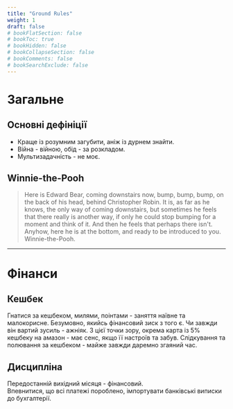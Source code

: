 ```yaml
---
title: "Ground Rules"
weight: 1
draft: false
# bookFlatSection: false
# bookToc: true
# bookHidden: false
# bookCollapseSection: false
# bookComments: false
# bookSearchExclude: false
---
```



# Загальне

## Основні дефініції

- Краще із розумним загубити, аніж із дурнем знайти.
- Війна - війною, обід - за розкладом.
- Мультизадачність - не моє.

## Winnie-the-Pooh

> Here is Edward Bear, coming downstairs now, bump, bump, bump, on the back of his head, behind Christopher Robin. It is, as far as he knows, the only way of coming downstairs, but sometimes he feels that there really is another way, if only he could stop bumping for a moment and think of it. And then he feels that perhaps there isn't. Anyhow, here he is at the bottom, and ready to be introduced to you. Winnie-the-Pooh.

---

# Фінанси

## Кешбек

Гнатися за кешбеком, милями, поінтами - заняття наївне та малокорисне. Безумовно, якийсь фінансовий зиск з того є. Чи завжди він вартий зусиль - ажніяк. З цієї точки зору, окрема карта із 5% кешбеку на амазон - має сенс, якщо її настроїв та забув. Слідкування та полювання за кешбеком - майже завжди даремно згаяний час.

## Дисципліна

Передостанній вихідний місяця - фінансовий.  
Впевнитися, що всі платежі пороблено, імпортувати банківські виписки до бухгалтерії.
